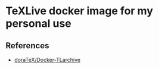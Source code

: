 # TeXLive docker image for my personal use

## References

- [doraTeX/Docker-TLarchive](https://github.com/doraTeX/Docker-TLarchive)
